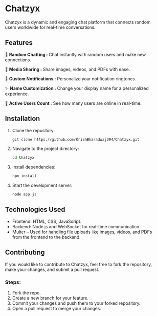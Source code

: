 # **Chatzyx**

Chatzyx is a dynamic and engaging chat platform that connects random users worldwide for real-time conversations.

## **Features**

💬 **Random Chatting :** 
Chat instantly with random users and make new connections.

📸 **Media Sharing :**
Share images, videos, and PDFs with ease.

🔔 **Custom Notifications :**
Personalize your notification ringtones.

✨ **Name Customization :**
Change your display name for a personalized experience.

👥 **Active Users Count :**
See how many users are online in real-time.

## **Installation**

1. Clone the repository:
    ```bash
    git clone https://github.com/KrishBharadwaj394/Chatzyx.git
    ```
2. Navigate to the project directory:
    ```bash
    cd Chatzyx
    ```
3. Install dependencies:
    ```bash
    npm install
    ```
4. Start the development server:
    ```bash
    node app.js
    ```

## **Technologies Used**

- Frontend: HTML, CSS, JavaScript.
- Backend: Node.js and WebSocket for real-time communication.
- Multer – Used for handling file uploads like images, videos, and PDFs from the frontend to the backend.

## **Contributing**

If you would like to contribute to Chatzyx, feel free to fork the repository, make your changes, and submit a pull request.

### Steps:
1. Fork the repo.
2. Create a new branch for your feature.
3. Commit your changes and push them to your forked repository.
4. Open a pull request to merge your changes.
